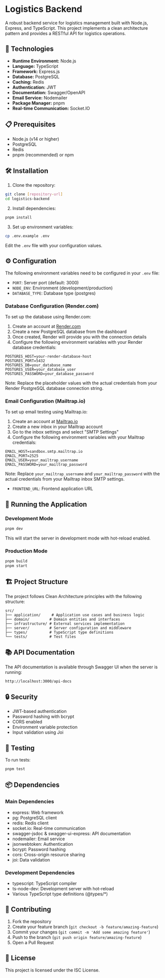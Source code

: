 # Logistics Backend

A robust backend service for logistics management built with Node.js, Express, and TypeScript. This project implements a clean architecture pattern and provides a RESTful API for logistics operations.

## 🚀 Technologies

- **Runtime Environment:** Node.js
- **Language:** TypeScript
- **Framework:** Express.js
- **Database:** PostgreSQL
- **Caching:** Redis
- **Authentication:** JWT
- **Documentation:** Swagger/OpenAPI
- **Email Service:** Nodemailer
- **Package Manager:** pnpm
- **Real-time Communication:** Socket.IO

## 📋 Prerequisites

- Node.js (v14 or higher)
- PostgreSQL
- Redis
- pnpm (recommended) or npm

## 🛠️ Installation

1. Clone the repository:
```bash
git clone [repository-url]
cd logistics-backend
```

2. Install dependencies:
```bash
pnpm install
```

3. Set up environment variables:
```bash
cp .env.example .env
```
Edit the `.env` file with your configuration values.

## ⚙️ Configuration

The following environment variables need to be configured in your `.env` file:

- `PORT`: Server port (default: 3000)
- `NODE_ENV`: Environment (development/production)
- `DATABASE_TYPE`: Database type (postgres)

### Database Configuration (Render.com)

To set up the database using Render.com:

1. Create an account at [Render.com](https://render.com)
2. Create a new PostgreSQL database from the dashboard
3. Once created, Render will provide you with the connection details
4. Configure the following environment variables with your Render database credentials:

```
POSTGRES_HOST=your-render-database-host
POSTGRES_PORT=5432
POSTGRES_DB=your_database_name
POSTGRES_USER=your_database_user
POSTGRES_PASSWORD=your_database_password
```

Note: Replace the placeholder values with the actual credentials from your Render PostgreSQL database connection string.

### Email Configuration (Mailtrap.io)

To set up email testing using Mailtrap.io:

1. Create an account at [Mailtrap.io](https://mailtrap.io)
2. Create a new inbox in your Mailtrap account
3. Go to the inbox settings and select "SMTP Settings"
4. Configure the following environment variables with your Mailtrap credentials:

```
EMAIL_HOST=sandbox.smtp.mailtrap.io
EMAIL_PORT=2525
EMAIL_USER=your_mailtrap_username
EMAIL_PASSWORD=your_mailtrap_password
```

Note: Replace `your_mailtrap_username` and `your_mailtrap_password` with the actual credentials from your Mailtrap inbox SMTP settings.

- `FRONTEND_URL`: Frontend application URL

## 🚀 Running the Application

### Development Mode
```bash
pnpm dev
```
This will start the server in development mode with hot-reload enabled.

### Production Mode
```bash
pnpm build
pnpm start
```

## 🏗️ Project Structure

The project follows Clean Architecture principles with the following structure:

```
src/
├── application/     # Application use cases and business logic
├── domain/         # Domain entities and interfaces
├── infrastructure/ # External services implementation
├── server/         # Server configuration and middleware
├── types/          # TypeScript type definitions
└── tests/          # Test files
```

## 📚 API Documentation

The API documentation is available through Swagger UI when the server is running:
```
http://localhost:3000/api-docs
```

## 🔒 Security

- JWT-based authentication
- Password hashing with bcrypt
- CORS enabled
- Environment variable protection
- Input validation using Joi

## 🧪 Testing

To run tests:
```bash
pnpm test
```

## 📦 Dependencies

### Main Dependencies
- express: Web framework
- pg: PostgreSQL client
- redis: Redis client
- socket.io: Real-time communication
- swagger-jsdoc & swagger-ui-express: API documentation
- nodemailer: Email service
- jsonwebtoken: Authentication
- bcrypt: Password hashing
- cors: Cross-origin resource sharing
- joi: Data validation

### Development Dependencies
- typescript: TypeScript compiler
- ts-node-dev: Development server with hot-reload
- Various TypeScript type definitions (@types/*)

## 🤝 Contributing

1. Fork the repository
2. Create your feature branch (`git checkout -b feature/amazing-feature`)
3. Commit your changes (`git commit -m 'Add some amazing feature'`)
4. Push to the branch (`git push origin feature/amazing-feature`)
5. Open a Pull Request

## 📄 License

This project is licensed under the ISC License. 